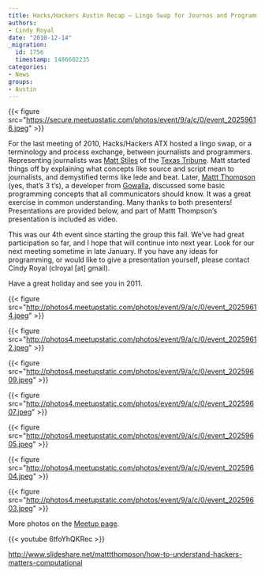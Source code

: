 ```yaml
---
title: Hacks/Hackers Austin Recap – Lingo Swap for Journos and Programmers
authors:
- Cindy Royal
date: "2010-12-14"
_migration:
  id: 1756
  timestamp: 1486602235
categories:
- News
groups:
- Austin
---
```


{{< figure src="https://secure.meetupstatic.com/photos/event/9/a/c/0/event_20259616.jpeg" >}}

For the last meeting of 2010, Hacks/Hackers ATX hosted a lingo swap, or a terminology and process exchange, between journalists and programmers. Representing journalists was [Matt Stiles][1] of the [Texas Tribune][2]. Matt started things off by explaining what concepts like source and script mean to journalists, and demystified terms like lede and beat. Later, [Mattt Thompson][3] (yes, that&#8217;s 3 t&#8217;s), a developer from [Gowalla][4], discussed some basic programming concepts that all communicators should know. It was a great exercise in common understanding. Many thanks to both presenters! Presentations are provided below, and part of Mattt Thompson&#8217;s presentation is included as video.

This was our 4th event since starting the group this fall. We&#8217;ve had great participation so far, and I hope that will continue into next year. Look for our next meeting sometime in late January. If you have any ideas for programming, or would like to give a presentation yourself, please contact Cindy Royal (clroyal [at] gmail).

Have a great holiday and see you in 2011.

{{< figure src="http://photos4.meetupstatic.com/photos/event/9/a/c/0/event_20259614.jpeg" >}}

{{< figure src="http://photos4.meetupstatic.com/photos/event/9/a/c/0/event_20259612.jpeg" >}}

{{< figure src="http://photos4.meetupstatic.com/photos/event/9/a/c/0/event_20259609.jpeg" >}}

{{< figure src="http://photos4.meetupstatic.com/photos/event/9/a/c/0/event_20259607.jpeg" >}}

{{< figure src="http://photos4.meetupstatic.com/photos/event/9/a/c/0/event_20259605.jpeg" >}}

{{< figure src="http://photos4.meetupstatic.com/photos/event/9/a/c/0/event_20259604.jpeg" >}}

{{< figure src="http://photos4.meetupstatic.com/photos/event/9/a/c/0/event_20259603.jpeg" >}}

More photos on the [Meetup page][5].

{{< youtube 6tfoYhQKRec >}}

http://www.slideshare.net/matttthompson/how-to-understand-hackers-matters-computational

 [1]: http://twitter.com/matt_stiles
 [2]: http://texastribune.org
 [3]: http://twitter.com/mattt
 [4]: http://gowalla.com
 [5]: http://meetupaustin.hackshackers.com/calendar/15526184/